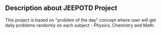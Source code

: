 ## Description about JEEPOTD Project
This project is based on "problem of the day" concept where user will get daily problems randomly on each subject - Physics, Chemistry and Math.
